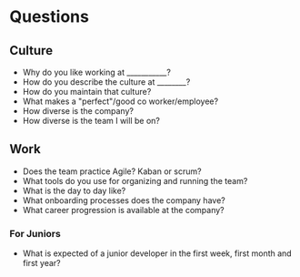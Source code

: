 # Questions

## Culture

- Why do you like working at ___________?
- How do you describe the culture at ________?
- How do you maintain that culture? 
- What makes a "perfect"/good co worker/employee?
- How diverse is the company?  
- How diverse is the team I will be on?

## Work

- Does the team practice Agile? Kaban or scrum? 
- What tools do you use for organizing and running the team?
- What is the day to day like?  
- What onboarding processes does the company have?
- What career progression is available at the company?

### For Juniors
- What is expected of a junior developer in the first week, first month and first year?
